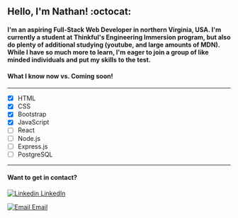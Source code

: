 ## **Hello, I'm Nathan!** :octocat:

#### I'm an aspiring Full-Stack Web Developer in northern Virginia, USA. I'm currently a student at Thinkful's Engineering Immersion program, but also do plenty of additional studying (youtube, and large amounts of MDN). While I have so much more to learn, I'm eager to join a group of like minded individuals and put my skills to the test.

#### What I know now vs. Coming soon!
-------------------------------------
- [x] HTML        
- [x] CSS
- [x] Bootstrap  
- [x] JavaScript
- [ ] React      
- [ ] Node.js
- [ ] Express.js 
- [ ] PostgreSQL   

-------------------------------------

#### Want to get in contact? 

[![Linkedin](https://i.stack.imgur.com/gVE0j.png) LinkedIn](https://www.linkedin.com/in/nathanielhotchkiss/)
&nbsp;

[![Email](https://icons.iconarchive.com/icons/hopstarter/sleek-xp-basic/32/Mail-icon.png) Email](nathanielhotchkiss@gmail.com)
&nbsp;
